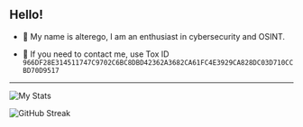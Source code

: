 ## Hello!
- 👤 My name is alterego, I am an enthusiast in cybersecurity and OSINT.

- 💬 If you need to contact me, use Tox ID `966DF28E314511747C9702C6BC8DBD42362A3682CA61FC4E3929CA828DC03D710CCBD70D9517`

--- 

![My Stats](https://github-readme-stats.vercel.app/api?username=alteregodev&show_icons=true&theme=radical)

![GitHub Streak](https://github-readme-streak-stats.herokuapp.com/?user=alteregodev&theme=radical)
